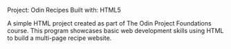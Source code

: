 Project: Odin Recipes
Built with: HTML5

A simple HTML project created as part of The Odin Project Foundations course. This program showcases basic web development skills using HTML to build a multi-page recipe website.